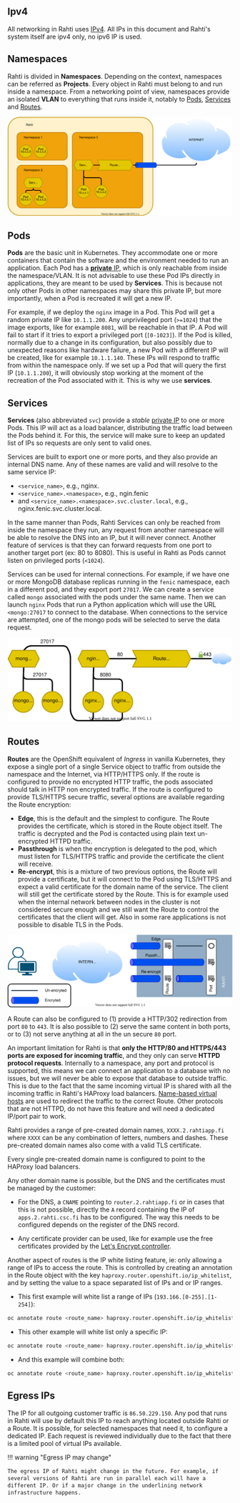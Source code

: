 ## Ipv4

All networking in Rahti uses [IPv4](https://en.wikipedia.org/wiki/IPv4). All IPs in this document and Rahti's system itself are ipv4 only, no ipv6 IP is used.

## Namespaces

Rahti is divided in **Namespaces**. Depending on the context, namespaces can be referred as **Projects**. Every object in Rahti must belong to and run inside a namespace. From a networking point of view, namespaces provide an isolated **VLAN** to everything that runs inside it, notably to [Pods](concepts.md#pod), [Services](concepts.md#service) and [Routes](concepts.md#route).

![Rahti Networking](../img/rahti-network.drawio.svg)

## Pods

**Pods** are the basic unit in Kubernetes. They accommodate one or more containers that contain the software and the environment needed to run an application. Each Pod has a [**private** IP](https://en.wikipedia.org/wiki/Private_network), which is only reachable from inside the namespace/VLAN. It is not advisable to use these Pod IPs directly in applications, they are meant to be used by **Services**. This is because not only other Pods in other namespaces may share this private IP, but more importantly, when a Pod is recreated it will get a new IP.

For example, if we deploy the `nginx` image in a Pod. This Pod will get a random private IP like `10.1.1.200`. Any unprivileged port (`>=1024`) that the image exports, like for example `8081`, will be reachable in that IP. A Pod will fail to start if it tries to export a privileged port (`[0-1023]`). If the Pod is killed, normally due to a change in its configuration, but also possibly due to unexpected reasons like hardware failure, a new Pod with a different IP will be created, like for example `10.1.1.140`. These IPs will respond to traffic from within the namespace only. If we set up a Pod that will query the first IP (`10.1.1.200`), it will obviously stop working at the moment of the recreation of the Pod associated with it. This is why we use **services**.

## Services

**Services** (also abbreviated `svc`) provide a _stable_ [private IP](https://en.wikipedia.org/wiki/Private_network) to one or more Pods. This IP will act as a load balancer, distributing the traffic load between the Pods behind it. For this, the service will make sure to keep an updated list of IPs so requests are only sent to valid ones.

Services are built to export one or more ports, and they also provide an internal DNS name. Any of these names are valid and will resolve to the same service IP:

* `<service_name>`, e.g., nginx.
* `<service_name>.<namespace>`, e.g., ngin.fenic
* and `<service_name>.<namespace>.svc.cluster.local`, e.g., nginx.fenic.svc.cluster.local.

In the same manner than Pods, Rahti Services can only be reached from inside the namespace they run, any request from another namespace will be able to resolve the DNS into an IP, but it will never connect. Another feature of services is that they can forward requests from one port to another target port (ex: 80 to 8080). This is useful in Rahti as Pods cannot listen on privileged ports (`<1024`).

Services can be used for internal connections. For example, if we have one or more MongoDB database replicas running in the `fenic` namespace, each in a different pod, and they export port `27017`. We can create a service called `mongo` associated with the pods under the same name. Then we can launch `nginx` Pods that run a Python application which will use the URL `<mongo:27017` to connect to the database. When connections to the service are attempted, one of the mongo pods will be selected to serve the data request.

![nginx and Mongo](../img/mongo-nginx-app.drawio.svg)

## Routes

**Routes** are the OpenShift equivalent of _Ingress_ in vanilla Kubernetes, they expose a single port of a single Service object to traffic from outside the namespace and the Internet, via HTTP/HTTPS only. If the route is configured to provide no encrypted HTTP traffic, the pods associated should talk in HTTP non encrypted traffic. If the route is configured to provide TLS/HTTPS secure traffic, several options are available regarding the Route encryption:

* **Edge**, this is the default and the simplest to configure. The Route provides the certificate, which is stored in the Route object itself. The traffic is decrypted and the Pod is contacted using plain text un-encrypted HTTPD traffic.
* **Passthrough** is when the encryption is delegated to the pod, which must listen for TLS/HTTPS traffic and provide the certificate the client will receive.
* **Re-encrypt**, this is a mixture of two previous options, the Route will provide a certificate, but it will connect to the Pod using TLS/HTTPS and expect a valid certificate for the domain name of the service. The client will still get the certificate stored by the Route. This is for example used when the internal network between nodes in the cluster is not considered secure enough and we still want the Route to control the certificates that the client will get. Also in some rare applications is not possible to disable TLS in the Pods.

![Route Options](../img/route-modes.drawio.svg)

A Route can also be configured to (1) provide a HTTP/302 redirection from port `80` to `443`. It is also possible to (2) serve the same content in both ports, or to (3) not serve anything at all in the un secure `80` port.

An important limitation for Rahti is that **only the HTTP/80 and HTTPS/443 ports are exposed for incoming traffic**, and they only can serve **HTTPD protocol requests**. Internally to a namespace, any port and protocol is supported, this means we can connect an application to a database with no issues, but we will never be able to expose that database to outside traffic. This is due to the fact that the same incoming virtual IP is shared with all the incoming traffic in Rahti's HAProxy load balancers. [Name-based virtual hosts](https://en.wikipedia.org/wiki/Virtual_hosting#Name-based) are used to redirect the traffic to the correct Route. Other protocols that are not HTTPD, do not have this feature and will need a dedicated IP/port pair to work.

Rahti provides a range of pre-created domain names, `XXXX.2.rahtiapp.fi` where `XXXX` can be any combination of letters, numbers and dashes. These pre-created domain names also come with a valid TLS certificate.

Every single pre-created domain name is configured to point to the HAProxy load balancers.

Any other domain name is possible, but the DNS and the certificates must be managed by the customer:

* For the DNS, a `CNAME` pointing to `router.2.rahtiapp.fi` or in cases that this is not possible, directly the `A` record containing the IP of `apps.2.rahti.csc.fi` has to be configured. The way this needs to be configured depends on the register of the DNS record.

* Any certificate provider can be used, like for example use the free certificates provided by the [Let's Encrypt controller](../tutorials/custom-domain.md#lets-encrypt).

Another aspect of routes is the IP white listing feature, ie: only allowing a range of IPs to access the route. This is controlled by creating an annotation in the Route object with the key `haproxy.router.openshift.io/ip_whitelist`, and by setting the value to a space separated list of IPs and or IP ranges.

* This first example will white list a range of IPs (`193.166.[0-255].[1-254]`):

```bash
oc annotate route <route_name> haproxy.router.openshift.io/ip_whitelist='193.166.0.0/16'
```

* This other example will white list only a specific IP:

```bash
oc annotate route <route_name> haproxy.router.openshift.io/ip_whitelist='188.184.9.236'
```

* And this example will combine both:

```bash
oc annotate route <route_name> haproxy.router.openshift.io/ip_whitelist='193.166.0.0/15 193.167.189.25'
```

## Egress IPs

The IP for all outgoing customer traffic is `86.50.229.150`. Any pod that runs in Rahti will use by default this IP to reach anything located outside Rahti or a Route. It is possible, for selected namespaces that need it, to configure a dedicated IP. Each request is reviewed individually due to the fact that there is a limited pool of virtual IPs available.

!!! warning "Egress IP may change"

    The egress IP of Rahti might change in the future. For example, if several versions of Rahti are run in parallel each will have a different IP. Or if a major change in the underlining network infrastructure happens.

